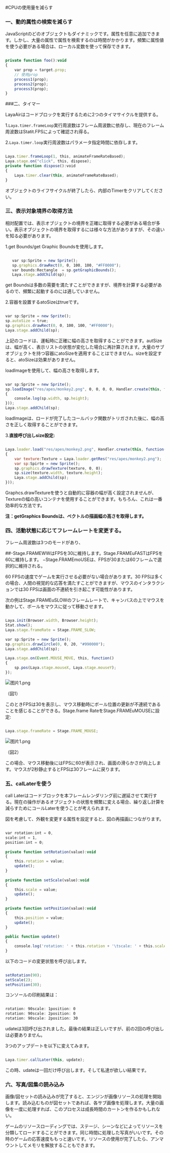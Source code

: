 #CPUの使用量を減らす



### **一、動的属性の検索を減らす**

JavaScriptのどのオブジェクトもダイナミックです。属性を任意に追加できます。しかし、大量の属性で属性を検索するのは時間がかかります。頻繁に属性値を使う必要がある場合は、ローカル変数を使って保存できます。


```javascript

private function foo():void
{
    var prop = target.prop;
    // 使用prop
    process1(prop);
    process2(prop);
    process3(prop);
}
```




###二、タイマー

LayaAirはコードブロックを実行するために2つのタイマサイクルを提供する。

1.`Laya.timer.frameLoop`実行周波数はフレーム周波数に依存し、現在のフレーム周波数はStatit.FPSによって確認され得る。


2.`Laya.timer.loop`実行周波数はパラメータ指定時間に依存します。




```javascript

Laya.timer.frameLoop(1, this, animateFrameRateBased);
Laya.stage.on("click", this, dispose);
private function dispose():void 
{
    Laya.timer.clear(this, animateFrameRateBased);
}
```


オブジェクトのライフサイクルが終了したら、内部のTimerをクリアしてください。



 

 



### **三、表示対象境界の取得方法**

相対配置では、表示オブジェクトの境界を正確に取得する必要がある場合が多い。表示オブジェクトの境界を取得するには様々な方法がありますが、その違いを知る必要があります。

1.get Bounds/get Graphic Boundsを使用します。



   
```javascript

   var sp:Sprite = new Sprite();
   sp.graphics.drawRect(0, 0, 100, 100, "#FF0000");
   var bounds:Rectangle  = sp.getGraphicBounds();
   Laya.stage.addChild(sp);
   ```


get Boundsは多数の需要を満たすことができますが、境界を計算する必要があるので、頻繁に起動するのには適していません。

2.容器を設置するatoSizeはtrueです。


```javascript

var sp:Sprite = new Sprite();
sp.autoSize = true;
sp.graphics.drawRect(0, 0, 100, 100, "#FF0000");
Laya.stage.addChild(sp);
```


上記のコードは、運転時に正確に幅の高さを取得することができます。autSizeは、幅が高く、表示リストの状態が変化した場合に再計算されます。大量のサブオブジェクトを持つ容器にatoSizeを適用することはできません。sizeを設定すると、atoSizeは効果がありません。

loadImageを使用して、幅の高さを取得します。


```javascript

var sp:Sprite = new Sprite();
sp.loadImage("res/apes/monkey2.png", 0, 0, 0, 0, Handler.create(this, function()
{
    console.log(sp.width, sp.height);
}));
Laya.stage.addChild(sp);
```


loadImageは、ロードが完了したコールバック関数がトリガされた後に、幅の高さを正しく取得することができます。

3.**直接呼び出しsize設定:**


```javascript

Laya.loader.load("res/apes/monkey2.png", Handler.create(this, function()
{
    var texture:Texture = Laya.loader.getRes("res/apes/monkey2.png");
    var sp:Spirte = new Sprite();
    sp.graphics.drawTexture(texture, 0, 0);
    sp.size(texture.width, texture.height);
    Laya.stage.addChild(sp);
}));
```


Graphcs.drawTextureを使うと自動的に容器の幅が高く設定されませんが、Textureの幅の高いコンテナを使用することができます。もちろん、これは一番効率的な方法です。

**注：getGraphics Boundsは、ベクトルの描画幅の高さを取得します。**



### **四、活動状態に応じてフレームレートを変更する。**

フレーム周波数は3つのモードがあり、

##-Stage.FRAMEWWはFPSを30に維持します。Stage.FRAMEuFASTはFPSを60に維持します。
−Stage.FRAMEmoUSEは、FPSが30または60フレームで選択的に維持される。



60 FPSの速度でゲームを実行させる必要がない場合があります。30 FPSは多くの場合、人間の視覚的な応答を満たすことができますが、マウスのインタラクションでは30 FPSは画面の不連続を引き起こす可能性があります。

次の例はStage.FRAMEuSLOWのフレームレートで、キャンバスの上でマウスを動かして、ボールをマウスに従って移動させます。


```javascript

Laya.init(Browser.width, Browser.height);
Stat.show();
Laya.stage.frameRate = Stage.FRAME_SLOW;
  
var sp:Sprite = new Sprite();
sp.graphics.drawCircle(0, 0, 20, "#990000");
Laya.stage.addChild(sp);
  
Laya.stage.on(Event.MOUSE_MOVE, this, function()
{
    sp.pos(Laya.stage.mouseX, Laya.stage.mouseY);
});
```


​![图片1.png](img/1.png)

（図1）

このときFPSは30を表示し、マウス移動時にボール位置の更新が不連続であることを感じることができる。Stage.frame RateをStage.FRAMEuMOUSEに設定:


```javascript

Laya.stage.frameRate = Stage.FRAME_MOUSE;
```


​![图片1.png](img/2.png)

（図2）

この場合、マウス移動後にはFPSに60が表示され、画面の滑らかさが向上します。マウスが2秒静止するとFPSは30フレームに戻ります。



### **五、calLaterを使う**

call Laterはコードブロックを本フレームレンダリング前に遅延させて実行する。現在の操作があるオブジェクトの状態を頻繁に変える場合、繰り返し計算を減らすためにコールLaterを使うことが考えられます。

図を考慮して、外観を変更する属性を設定すると、図の再描画につながります。


```javascript

var rotation:int = 0,
scale:int = 1,
position:int = 0;
  
private function setRotation(value):void
{
    this.rotation = value;
    update();
}
  
private function setScale(value):void
{
    this.scale = value;
    update();
}
  
private function setPosition(value):void
{
    this.position = value;
    update();
}
  
public function update()
{
    console.log('rotation: ' + this.rotation + '\tscale: ' + this.scale + '\tposition: ' + position);
}
```


以下のコードの変更状態を呼び出します。


```javascript

setRotation(90);
setScale(2);
setPosition(30);
```


コンソールの印刷結果は：


```javascript

rotation: 90scale: 1position: 0
rotation: 90scale: 2position: 0
rotation: 90scale: 2position: 30
```


udateは3回呼び出されました。最後の結果は正しいですが、前の2回の呼び出しは必要ありません。

3つのアップデートを以下に変えてみます。


```javascript

Laya.timer.callLater(this, update);
```


この時、udateは一回だけ呼び出します。そして私達が欲しい結果です。



### **六、写真/図集の読み込み**

画像/図セットの読み込みが完了すると、エンジンが画像リソースの処理を開始します。読み込むものが図セットであれば、各サブ画像を処理します。大量の画像を一度に処理すれば、このプロセスは成長時間のカートンを作るかもしれない。

ゲームのリソースローディングでは、ステージ、シーンなどによってリソースを分類してロードすることができます。同じ時間に処理した写真がいいです。その時のゲームの応答速度ももっと速いです。リソースの使用が完了したら、アンマウントしてメモリを解放することもできます。


 
